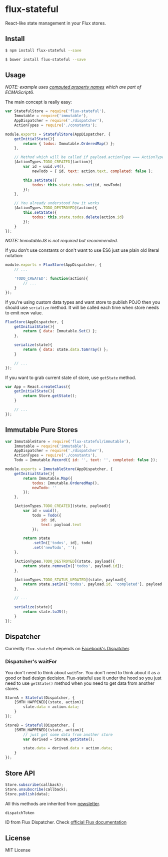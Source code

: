 # flux-stateful

React-like state management in your Flux stores.

## Install

```bash
$ npm install flux-stateful --save
```

```bash
$ bower install flux-stateful --save
```

## Usage

*NOTE: example uses [computed property names](https://developer.mozilla.org/en-US/docs/Web/JavaScript/Reference/Operators/Object_initializer#Computed_property_names) which are part of ECMAScript6.*

The main concept is really easy:

```javascript
var StatefulStore = require('flux-stateful'),
	Immutable = require('immutable'),
	AppDispatcher = require('./dispatcher'),
	ActionTypes = require('./constants');

module.exports = StatefulStore(AppDispatcher, {
	getInitialState(){
		return { todos: Immutable.OrderedMap() };
	},

	// Method which will be called if payload.actionType === ActionTypes.TODO_CREATE
	[ActionTypes.TODO_CREATED](action){
		var id = uuid.v4(),
			newTodo = { id, text: action.text, completed: false };

		this.setState({
			todos: this.state.todos.set(id, newTodo)
		});
	},

	// You already understood how it works
	[ActionTypes.TODO_DESTROYED](action){
		this.setState({
			todos: this.state.todos.delete(action.id)
		});
	}
});
```

*NOTE: ImmutableJS is not required but recommended.*

If you don't use constants or don't want to use ES6 just use plain old literal notation:

```javascript
module.exports = FluxStore(AppDispatcher, {
	// ...

	'TODO_CREATED': function(action){
		// ...
	}
});
```

If you're using custom data types and want store to publish POJO then you should use `serialize` method. It will be called each time when store needs to emit new value.

```javascript
FluxStore(AppDispatcher, {
	getInitialState(){
		return { data: Immutable.Set() };
	},

	serialize(state){
		return { data: state.data.toArray() };
	}

	// ...
});
```

If you want to grab current state of store, use `getState` method.

```javascript
var App = React.createClass({
	getInitialState(){
		return Store.getState();
	}

	// ...
});
```

## Immutable Pure Stores

```javascript
var ImmutableStore = require('flux-stateful/immutable'),
	Immutable = require('immutable'),
	AppDispatcher = require('./dispatcher'),
	ActionTypes = require('./constants'),
	Todo = Immutable.Record({ id: '', text: '', completed: false });

module.exports = ImmutableStore(AppDispatcher, {
	getInitialState(){
		return Immutable.Map({
			todos: Immutable.OrderedMap(),
			newTodo: ''
		});
	},

	[ActionTypes.TODO_CREATED](state, payload){
		var id = uuid(),
			todo = Todo({
				id: id,
				text: payload.text
			});

		return state
			.setIn(['todos', id], todo)
			.set('newTodo', '');
	},

	[ActionTypes.TODO_DESTROYED](state, payload){
		return state.removeIn(['todos', payload.id]);
	},

	[ActionTypes.TODO_STATUS_UPDATED](state, payload){
		return state.setIn(['todos', payload.id, 'completed'], payload.completed);
	},

	// ...

	serialize(state){
		return state.toJS();
	}
});
```

## Dispatcher

Currently `flux-stateful` depends on [Facebook's Dispatcher](https://facebook.github.io/flux/docs/dispatcher.html).

### Dispatcher's waitFor

You don't need to think about `waitFor`. You don't need to think about it as a good or bad design decision. Flux-stateful use it under the hood so you just need to use `getState()` method when you need to get data from another stores.

```javascript
StoreA = Stateful(Dispatcher, {
	[SMTH_HAPPENED](state, action){
		state.data = action.data;
	}
});
```

```javascript
StoreB = Stateful(Dispatcher, {
	[SMTH_HAPPENED](state, action){
		// just get some data from another store
		var derived = StoreA.getState();

		state.data = derived.data + action.data;
	}
});
```

## Store API

```javascript
Store.subscribe(callback);
Store.unsubscribe(callback);
Store.publish(data);
```

All this methods are inherited from [newsletter](https://github.com/alexeyraspopov/newsletter).

```javascript
dispatchToken
```

ID from Flux Dispatcher. Check [official Flux documentation](https://facebook.github.io/flux/docs/dispatcher.html)

## License

MIT License
